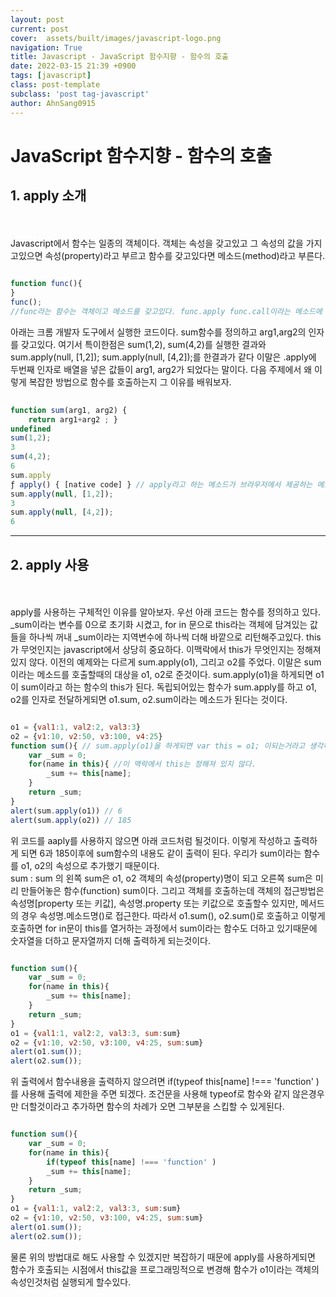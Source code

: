 ```yaml
---
layout: post
current: post
cover:  assets/built/images/javascript-logo.png
navigation: True
title: Javascript - JavaScript 함수지향 - 함수의 호출
date: 2022-03-15 21:39 +0900
tags: [javascript]
class: post-template
subclass: 'post tag-javascript'
author: AhnSang0915
---
```


# JavaScript 함수지향 - 함수의 호출

## 1. apply 소개
<br>
<br>
Javascript에서 함수는 일종의 객체이다. 객체는 속성을 갖고있고 그 속성의 값을 가지고있으면 속성(property)라고 부르고 함수를 갖고있다면 메소드(method)라고 부른다.

~~~javascript
	
function func(){ 
}
func();
//func라는 함수는 객체이고 메소드를 갖고있다. func.apply func.call이라는 메소드에 접근할수 있다. 이것들이 하는역할은 func라는 객체를 호출하는 역할을 한다.

~~~

아래는 크롬 개발자 도구에서 실행한 코드이다. sum함수를 정의하고  arg1,arg2의 인자를 갖고있다. 여기서 특이한점은 sum(1,2), sum(4,2)를 실행한 결과와 sum.apply(null, \[1,2]); sum.apply(null, \[4,2]);를 한결과가 같다 이말은 .apply에 두번째 인자로 배열을 넣은 값들이 arg1, arg2가 되었다는 말이다. 다음 주제에서 왜 이렇게 복잡한 방법으로 함수를 호출하는지 그 이유를 배워보자.


~~~javascript
	
function sum(arg1, arg2) {
    return arg1+arg2 ; }
undefined
sum(1,2);
3
sum(4,2);
6
sum.apply
ƒ apply() { [native code] } // apply라고 하는 메소드가 브라우저에서 제공하는 메소드이기때문에 코드를 보여줄수 없다는 말이다. 내장된 코드는 네이티브 코드라는 메세지를 보여주게 되어있다.
sum.apply(null, [1,2]);
3
sum.apply(null, [4,2]);
6

~~~

---

## 2. apply 사용
<br>
<br>
apply를 사용하는 구체적인 이유를 알아보자. 우선 아래 코드는 함수를 정의하고 있다. _sum이라는 변수를 0으로 초기화 시켰고, for in 문으로 this라는 객체에 담겨있는 값들을 하나씩 꺼내 _sum이라는 지역변수에 하나씩 더해 바깥으로 리턴해주고있다. this가 무엇인지는 javascript에서 상당히 중요하다. 이맥락에서 this가 무엇인지는 정해져 있지 않다. 이전의 예제와는 다르게 sum.apply(o1), 그리고 o2를 주었다. 이말은 sum이라는 메소드를 호출할때의 대상을 o1, o2로 준것이다. sum.apply(o1)을 하게되면 o1이 sum이라고 하는 함수의 this가 된다. 독립되어있는 함수가 sum.apply를 하고 o1, o2를 인자로 전달하게되면 o1.sum, o2.sum이라는 메소드가 된다는 것이다.


~~~javascript

o1 = {val1:1, val2:2, val3:3}
o2 = {v1:10, v2:50, v3:100, v4:25}
function sum(){ // sum.apply(o1)을 하게되면 var this = o1; 이되는거라고 생각하자.
    var _sum = 0; 
    for(name in this){ //이 맥락에서 this는 정해져 있지 않다.
        _sum += this[name];
    }
    return _sum;
}
alert(sum.apply(o1)) // 6
alert(sum.apply(o2)) // 185

~~~

위 코드를 aaply를 사용하지 않으면 아래 코드처럼 될것이다. 이렇게 작성하고 출력하게 되면 6과 185이후에 sum함수의 내용도 같이 출력이 된다. 우리가 sum이라는 함수를 o1, o2의 속성으로 추가했기 때문이다.<br> sum : sum 의 왼쪽 sum은 o1, o2 객체의 속성(property)명이 되고 오른쪽 sum은 미리 만들어놓은 함수(function) sum이다. 그리고 객체를 호출하는데 객체의 접근방법은 속성명[property 또는 키값], 속성명.property 또는 키값으로 호출할수 있지만, 메서드의 경우 속성명.메소드명()로 접근한다. 따라서 o1.sum(),
o2.sum()로 호출하고 이렇게 호출하면 for in문이 this를 열거하는 과정에서 sum이라는 함수도 더하고 있기때문에 숫자열을 더하고 문자열까지 더해 출력하게 되는것이다. 

~~~javascript

function sum(){
    var _sum = 0;
    for(name in this){ 
        _sum += this[name];
    }
    return _sum;
}
o1 = {val1:1, val2:2, val3:3, sum:sum}
o2 = {v1:10, v2:50, v3:100, v4:25, sum:sum}
alert(o1.sum());
alert(o2.sum());

~~~

위 출력에서 함수내용을 출력하지 않으려면  if(typeof this\[name] !=== 'function' )를 사용해 출력에 제한을 주면 되겠다. 조건문을 사용해 typeof로 함수와 같지 않은경우만 더할것이라고 추가하면 함수의 차례가 오면 그부분을 스킵할 수 있게된다.

~~~javascript

function sum(){
    var _sum = 0;
    for(name in this){
        if(typeof this[name] !=== 'function' )
        _sum += this[name];
    }
    return _sum;
}
o1 = {val1:1, val2:2, val3:3, sum:sum}
o2 = {v1:10, v2:50, v3:100, v4:25, sum:sum}
alert(o1.sum());
alert(o2.sum());

~~~

물론 위의 방법대로 해도 사용할 수 있겠지만 복잡하기 때문에 apply를 사용하게되면 함수가 호출되는 시점에서 this값을 프로그래밍적으로 변경해 함수가 o1이라는 객체의 속성인것처럼 실행되게 할수있다.